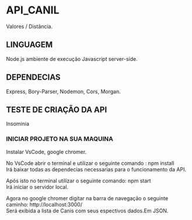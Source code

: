 # API_CANIL
Valores / Distância.

## LINGUAGEM
Node.js ambiente de execução Javascript server-side.

## DEPENDECIAS
Express, Bory-Parser,
Nodemon, Cors, Morgan.

## TESTE DE CRIAÇÃO DA API
Insominia

### INICIAR PROJETO NA SUA MAQUINA
Instalar VsCode, google chromer.

No VsCode abrir o terminal e utilizar o seguinte comando : npm install <br>
Irá baixar todas as dependecias necessarias para o funcionamento da API.

Após isto no terminal utilizar o seguinte comando: npm start <br>
Irá iniciar o servidor local.

Agora no google chromer digitar na barra de navegação o seguinte caminho: http://localhost:3000/  <br>
Será exibida a lista de Canis com seus espectivos dados.Em JSON.
